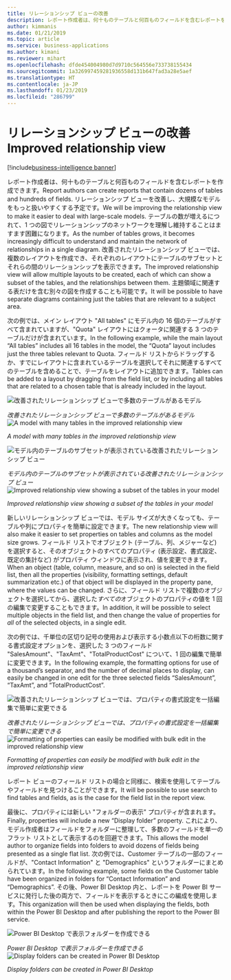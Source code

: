 ```yaml
---
title: リレーションシップ ビューの改善
description: レポート作成者は、何十ものテーブルと何百ものフィールドを含むレポートを作成できます。
author: kimmanis
ms.date: 01/21/2019
ms.topic: article
ms.service: business-applications
ms.author: kimani
ms.reviewer: mihart
ms.openlocfilehash: dfde454004980d7d9710c564556e733738155434
ms.sourcegitcommit: 1a326997459281936558d131b647fad3a28e5aef
ms.translationtype: HT
ms.contentlocale: ja-JP
ms.lasthandoff: 01/23/2019
ms.locfileid: "286799"
---
```

# <a name="improved-relationship-view"></a><span data-ttu-id="2a3c2-103">リレーションシップ ビューの改善</span><span class="sxs-lookup"><span data-stu-id="2a3c2-103">Improved relationship view</span></span>
[!include[business-intelligence banner](../../includes/business-intelligence.md)]


<span data-ttu-id="2a3c2-104">レポート作成者は、何十ものテーブルと何百ものフィールドを含むレポートを作成できます。</span><span class="sxs-lookup"><span data-stu-id="2a3c2-104">Report authors can create reports that contain dozens of tables and hundreds of fields.</span></span> <span data-ttu-id="2a3c2-105">リレーションシップ ビューを改善し、大規模なモデルをもっと扱いやすくする予定です。</span><span class="sxs-lookup"><span data-stu-id="2a3c2-105">We will be improving the relationship view to make it easier to deal with large-scale models.</span></span> <span data-ttu-id="2a3c2-106">テーブルの数が増えるにつれて、1 つの図でリレーションシップのネットワークを理解し維持することはますます困難になります。</span><span class="sxs-lookup"><span data-stu-id="2a3c2-106">As the number of tables grows, it becomes increasingly difficult to understand and maintain the network of relationships in a single diagram.</span></span> <span data-ttu-id="2a3c2-107">改善されたリレーションシップ ビューでは、複数のレイアウトを作成でき、それぞれのレイアウトにテーブルのサブセットとそれらの間のリレーションシップを表示できます。</span><span class="sxs-lookup"><span data-stu-id="2a3c2-107">The improved relationship view will allow multiple layouts to be created, each of which can show a subset of the tables, and the relationships between them.</span></span> <span data-ttu-id="2a3c2-108">主題領域に関連する表だけを含む別々の図を作成することも可能です。</span><span class="sxs-lookup"><span data-stu-id="2a3c2-108">It will be possible to have separate diagrams containing just the tables that are relevant to a subject area.</span></span>

<span data-ttu-id="2a3c2-109">次の例では、メイン レイアウト "All tables" にモデル内の 16 個のテーブルがすべて含まれていますが、"Quota" レイアウトにはクォータに関連する 3 つのテーブルだけが含まれています。</span><span class="sxs-lookup"><span data-stu-id="2a3c2-109">In the following example, while the main layout “All tables” includes all 16 tables in the model, the “Quota” layout includes just the three tables relevant to Quota.</span></span> <span data-ttu-id="2a3c2-110">フィールド リストからドラッグするか、すでにレイアウトに含まれているテーブルを選択してそれに関連するすべてのテーブルを含めることで、テーブルをレイアウトに追加できます。</span><span class="sxs-lookup"><span data-stu-id="2a3c2-110">Tables can be added to a layout by dragging from the field list, or by including all tables that are related to a chosen table that is already included in the layout.</span></span>

<span data-ttu-id="2a3c2-111">![改善されたリレーションシップ ビューで多数のテーブルがあるモデル](media/improved-relationship-view-1.png "改善されたリレーションシップ ビューで多数のテーブルがあるモデル")
<!-- picture -->
*改善されたリレーションシップ ビューで多数のテーブルがあるモデル*</span><span class="sxs-lookup"><span data-stu-id="2a3c2-111">![A model with many tables in the improved relationship view](media/improved-relationship-view-1.png "A model with many tables in the improved relationship view")
<!-- picture -->
*A model with many tables in the improved relationship view*</span></span>

<span data-ttu-id="2a3c2-112">![モデル内のテーブルのサブセットが表示されている改善されたリレーションシップ ビュー](media/improved-relationship-view-2.png "モデル内のテーブルのサブセットが表示されている改善されたリレーションシップ ビュー")
<!-- picture -->
*モデル内のテーブルのサブセットが表示されている改善されたリレーションシップ ビュー*</span><span class="sxs-lookup"><span data-stu-id="2a3c2-112">![Improved relationship view showing a subset of the tables in your model](media/improved-relationship-view-2.png "Improved relationship view showing a subset of the tables in your model")
<!-- picture -->
*Improved relationship view showing a subset of the tables in your model*</span></span>

<span data-ttu-id="2a3c2-113">新しいリレーションシップ ビューでは、モデル サイズが大きくなっても、テーブルや列にプロパティを簡単に設定できます。</span><span class="sxs-lookup"><span data-stu-id="2a3c2-113">The new relationship view will also make it easier to set properties on tables and columns as the model size grows.</span></span> <span data-ttu-id="2a3c2-114">フィールド リストでオブジェクト (テーブル、列、メジャーなど) を選択すると、そのオブジェクトのすべてのプロパティ (表示設定、書式設定、既定の集計など) がプロパティ ウィンドウに表示され、値を変更できます。</span><span class="sxs-lookup"><span data-stu-id="2a3c2-114">When an object (table, column, measure, and so on) is selected in the field list, then all the properties (visibility, formatting settings, default summarization etc.) of that object will be displayed in the property pane, where the values can be changed.</span></span> <span data-ttu-id="2a3c2-115">さらに、フィールド リストで複数のオブジェクトを選択してから、選択した*すべての*オブジェクトのプロパティの値を 1 回の編集で変更することもできます。</span><span class="sxs-lookup"><span data-stu-id="2a3c2-115">In addition, it will be possible to select multiple objects in the field list, and then change the value of properties for *all* of the selected objects, in a single edit.</span></span>

<span data-ttu-id="2a3c2-116">次の例では、千単位の区切り記号の使用および表示する小数点以下の桁数に関する書式設定オプションを、選択した 3 つのフィールド "SalesAmount"、"TaxAmt"、"TotalProductCost" について、1 回の編集で簡単に変更できます。</span><span class="sxs-lookup"><span data-stu-id="2a3c2-116">In the following example, the formatting options for use of a thousand’s separator, and the number of decimal places to display, can easily be changed in one edit for the three selected fields “SalesAmount”, “TaxAmt”, and “TotalProductCost”.</span></span>

<span data-ttu-id="2a3c2-117">![改善されたリレーションシップ ビューでは、プロパティの書式設定を一括編集で簡単に変更できる](media/improved-relationship-view-3.png "改善されたリレーションシップ ビューでは、プロパティの書式設定を一括編集で簡単に変更できる")
<!-- picture -->
*改善されたリレーションシップ ビューでは、プロパティの書式設定を一括編集で簡単に変更できる*</span><span class="sxs-lookup"><span data-stu-id="2a3c2-117">![Formatting of properties can easily be modified with bulk edit in the improved relationship view](media/improved-relationship-view-3.png "Formatting of properties can easily be modified with bulk edit in the improved relationship view")
<!-- picture -->
*Formatting of properties can easily be modified with bulk edit in the improved relationship view*</span></span>

<span data-ttu-id="2a3c2-118">レポート ビューのフィールド リストの場合と同様に、検索を使用してテーブルやフィールドを見つけることができます。</span><span class="sxs-lookup"><span data-stu-id="2a3c2-118">It will be possible to use search to find tables and fields, as is the case for the field list in the report view.</span></span>

<span data-ttu-id="2a3c2-119">最後に、プロパティには新しい "フォルダーの表示" プロパティが含まれます。</span><span class="sxs-lookup"><span data-stu-id="2a3c2-119">Finally, properties will include a new “Display folder” property.</span></span> <span data-ttu-id="2a3c2-120">これにより、モデル作成者はフィールドをフォルダーに整理して、多数のフィールドを単一のフラット リストとして表示するのを回避できます。</span><span class="sxs-lookup"><span data-stu-id="2a3c2-120">This allows the model author to organize fields into folders to avoid dozens of fields being presented as a single flat list.</span></span> <span data-ttu-id="2a3c2-121">次の例では、Customer テーブルの一部のフィールドが、"Contact Information" と "Demographics" というフォルダーにまとめられています。</span><span class="sxs-lookup"><span data-stu-id="2a3c2-121">In the following example, some fields on the Customer table have been organized in folders for “Contact Information” and “Demographics”.</span></span> <span data-ttu-id="2a3c2-122">その後、Power BI Desktop 内と、レポートを Power BI サービスに発行した後の両方で、フィールドを表示するときにこの編成を使用します。</span><span class="sxs-lookup"><span data-stu-id="2a3c2-122">This organization will then be used when displaying the fields, both within the Power BI Desktop and after publishing the report to the Power BI service.</span></span>

<span data-ttu-id="2a3c2-123">![Power BI Desktop で表示フォルダーを作成できる](media/improved-relationship-view-4.png "Power BI Desktop で表示フォルダーを作成できる")
<!-- picture -->
*Power BI Desktop で表示フォルダーを作成できる*</span><span class="sxs-lookup"><span data-stu-id="2a3c2-123">![Display folders can be created in Power BI Desktop](media/improved-relationship-view-4.png "Display folders can be created in Power BI Desktop")
<!-- picture -->
*Display folders can be created in Power BI Desktop*</span></span>
